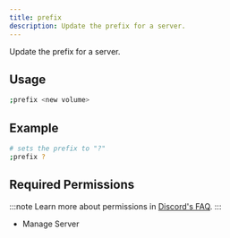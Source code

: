 ```yaml
---
title: prefix
description: Update the prefix for a server.
---
```


Update the prefix for a server.

## Usage

```sh
;prefix <new volume>
```

## Example

```sh
# sets the prefix to "?"
;prefix ?
```

## Required Permissions

:::note
Learn more about permissions in [Discord's FAQ](https://support.discord.com/hc/en-us/articles/206029707-Setting-Up-Permissions-FAQ).
:::

- Manage Server
